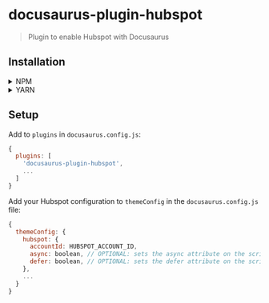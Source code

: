 # docusaurus-plugin-hubspot
> Plugin to enable Hubspot with Docusaurus

## Installation

<details>
<summary>NPM</summary>
<p>

```bash
npm i docusaurus-plugin-hubspot
```

</p>
</details>

<details>
<summary>YARN</summary>
<p>

```bash
yarn add docusaurus-plugin-hubspot
```

</p>
</details>

## Setup

Add to `plugins` in `docusaurus.config.js`:

```js
{
  plugins: [
    'docusaurus-plugin-hubspot',
    ...
  ]
}
```

Add your Hubspot configuration to `themeConfig` in the `docusaurus.config.js` file:

```js
{
  themeConfig: {
    hubspot: {
      accountId: HUBSPOT_ACCOUNT_ID,
      async: boolean, // OPTIONAL: sets the async attribute on the script tag, defaults to false
      defer: boolean, // OPTIONAL: sets the defer attribute on the script tag, defaults to false     
    },
    ...
  }
}
```

> 

